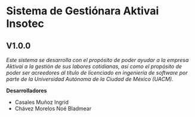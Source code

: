 # Sistema de Gestiónara Aktivai Insotec 
## V1.0.0

*Este sistema se desarrolla con el propósito de poder ayudar a la empresa Aktivai a la gestión de sus labores cotidianas, así como el propósito de poder ser acreedores al título de licenciado en ingeniería de software por parte de la Universidad Autónoma de la Ciudad de México (UACM).*

**Desarrolladores**

- Casales Muñoz Ingrid 
- Chávez Morelos Noé Bladmear